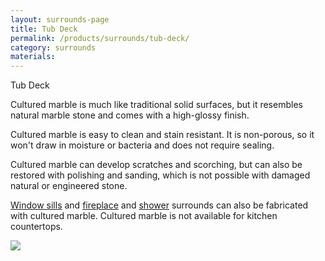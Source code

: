 ```yaml
---
layout: surrounds-page
title: Tub Deck
permalink: /products/surrounds/tub-deck/
category: surrounds
materials:
---
```


<div class="content">

<div class="content__text">
<p class="is-first-heading h2">Tub Deck</p>
<p class="h3"></p>

Cultured marble is much like traditional solid surfaces, but it resembles natural marble stone and comes with a high-glossy finish.

Cultured marble is easy to clean and stain resistant. It is non-porous, so it won't draw in moisture or bacteria and does not require sealing.

Cultured marble can develop scratches and scorching, but can also be restored with polishing and sanding, which is not possible with damaged natural or engineered stone.

<a href="{{ site.url }}/products/window-sills">Window sills</a> and <a href="{{ site.url }}/products/surrounds/fireplace/">fireplace</a> and <a href="{{ site.url }}/products/surrounds/showers/">shower</a> surrounds can also be fabricated with cultured marble. Cultured marble is not available for kitchen countertops.

</div>

<div class="content__image fixedsticky">
<img src="{{ site.url }}/assets/images/kitchen-2.jpg">
</div>

</div>
